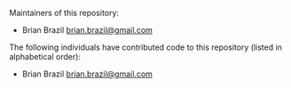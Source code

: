 Maintainers of this repository:

* Brian Brazil <brian.brazil@gmail.com>

The following individuals have contributed code to this repository
(listed in alphabetical order):

* Brian Brazil <brian.brazil@gmail.com>
